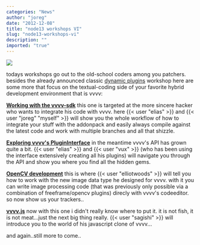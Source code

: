 ```yaml
---
categories: "News"
author: "joreg"
date: "2012-12-08"
title: "node13 workshops VI"
slug: "node13-workshops-vi"
description: ""
imported: "true"
---
```



![](workshops.png)

todays workshops go out to the old-school coders among you patchers. besides the already announced classic [dynamic plugins](http://node13.vvvv.org/program/dynamic-plugins/) workshop here are some more that focus on the textual-coding side of your favorite hybrid development environment that is vvvv:

**[Working with the vvvv-sdk](http://node13.vvvv.org/program/working-with-the-vvvv-sdk)**
this one is targeted at the more sincere hacker who wants to integrate his code with vvvv. here {{< user "elias" >}} and {{< user "joreg" "myself" >}} will show you the whole workflow of how to integrate your stuff with the addonpack and easily always compile against the latest code and work with multiple branches and all that shizzle.

**[Exploring vvvv's PluginInterface](http://node13.vvvv.org/program/exploring-vvvvs-plugininterface)**
in the meantime vvvv's API has grown quite a bit. {{< user "elias" >}} and {{< user "vux" >}} (who has been using the interface extensively creating all his plugins) will navigate you through the API and show you where you find all the hidden gems. 

**[OpenCV development](http://node13.vvvv.org/program/opencv-development/)**
this is where {{< user "elliotwoods" >}} will tell you how to work with the new image data type he designed for vvvv. with it you can write image processing code (that was previously only possible via a combination of freeframe/opencv plugins) direcly with vvvv's codeeditor. so now show us your trackers..

**[vvvv.js](http://node13.vvvv.org/program/vvvv-js/)**
now with this one i didn't really know where to put it. it is not fish, it is not meat...just the next big thing really. {{< user "sagishi" >}} will introduce you to the world of his javascript clone of vvvv...

and again..still more to come..

